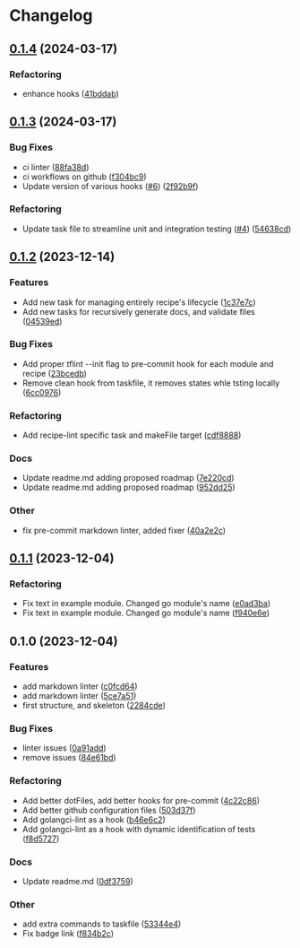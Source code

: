 # Changelog

## [0.1.4](https://github.com/Excoriate/terraform-registry-module-template/compare/v0.1.3...v0.1.4) (2024-03-17)


### Refactoring

* enhance hooks ([41bddab](https://github.com/Excoriate/terraform-registry-module-template/commit/41bddabe037a36a6d65696b4371c347516e7cfae))

## [0.1.3](https://github.com/Excoriate/terraform-registry-module-template/compare/v0.1.2...v0.1.3) (2024-03-17)


### Bug Fixes

* ci linter ([88fa38d](https://github.com/Excoriate/terraform-registry-module-template/commit/88fa38d9f0ebcc0590e4d55069ab1ec7c0c4b5de))
* ci workflows on github ([f304bc9](https://github.com/Excoriate/terraform-registry-module-template/commit/f304bc96b187a0f6bdbc3e6bcc83d26e742838d4))
* Update version of various hooks ([#6](https://github.com/Excoriate/terraform-registry-module-template/issues/6)) ([2f92b9f](https://github.com/Excoriate/terraform-registry-module-template/commit/2f92b9ff27bc6e49830cb7c93051439f96dec9ee))


### Refactoring

* Update task file to streamline unit and integration testing ([#4](https://github.com/Excoriate/terraform-registry-module-template/issues/4)) ([54638cd](https://github.com/Excoriate/terraform-registry-module-template/commit/54638cd916075befe3724d6cf680c1246d189723))

## [0.1.2](https://github.com/Excoriate/terraform-registry-module-template/compare/v0.1.1...v0.1.2) (2023-12-14)


### Features

* Add new task for managing entirely recipe's lifecycle ([1c37e7c](https://github.com/Excoriate/terraform-registry-module-template/commit/1c37e7cc1c5af05e6811d4d81fca4e2c346d9d3a))
* Add new tasks for recursively generate docs, and validate files ([04539ed](https://github.com/Excoriate/terraform-registry-module-template/commit/04539ed8164ae7a2dda87ca0e04a823eaf52d403))


### Bug Fixes

* Add proper tflint --init flag to pre-commit hook for each module and recipe ([23bcedb](https://github.com/Excoriate/terraform-registry-module-template/commit/23bcedb19d580999eb885efbb831ba57a3174d63))
* Remove clean hook from taskfile, it removes states whle tsting locally ([6cc0976](https://github.com/Excoriate/terraform-registry-module-template/commit/6cc097696551856986b8877221e721ef42102a08))


### Refactoring

* Add recipe-lint specific task and makeFile target ([cdf8888](https://github.com/Excoriate/terraform-registry-module-template/commit/cdf888808e85c2c20e18906c14191f6ab7468a75))


### Docs

* Update readme.md adding proposed roadmap ([7e220cd](https://github.com/Excoriate/terraform-registry-module-template/commit/7e220cdfe547cc51d58c070a25d5a2e00c13fc39))
* Update readme.md adding proposed roadmap ([952dd25](https://github.com/Excoriate/terraform-registry-module-template/commit/952dd2535fe3c7304e0095178f12beb0e1345252))


### Other

* fix pre-commit markdown linter, added fixer ([40a2e2c](https://github.com/Excoriate/terraform-registry-module-template/commit/40a2e2c8323d34289bc77352e222d79ea36d0a0f))

## [0.1.1](https://github.com/Excoriate/terraform-registry-module-template/compare/v0.1.0...v0.1.1) (2023-12-04)


### Refactoring

* Fix text in example module. Changed go module's name ([e0ad3ba](https://github.com/Excoriate/terraform-registry-module-template/commit/e0ad3ba398577d3cf7691d2ebbc026a1a0c5ce90))
* Fix text in example module. Changed go module's name ([f940e6e](https://github.com/Excoriate/terraform-registry-module-template/commit/f940e6e585ff5ea73144a3d71a1a30e72218e7b3))

## 0.1.0 (2023-12-04)


### Features

* add markdown linter ([c0fcd64](https://github.com/Excoriate/terraform-registry-module-template/commit/c0fcd6495830db003b823f1762e015a045e14d8b))
* add markdown linter ([5ce7a51](https://github.com/Excoriate/terraform-registry-module-template/commit/5ce7a512d829ab02da990401629bb36b54fc0bbc))
* first structure, and skeleton ([2284cde](https://github.com/Excoriate/terraform-registry-module-template/commit/2284cdedeba622b9315a1e9ddf2044dc82bf5878))


### Bug Fixes

* linter issues ([0a91add](https://github.com/Excoriate/terraform-registry-module-template/commit/0a91add44d30b1b57fb4cfe4d8d421117f59f8da))
* remove issues ([84e61bd](https://github.com/Excoriate/terraform-registry-module-template/commit/84e61bdc1d413aa23d94f7fad308f7084170d50f))


### Refactoring

* Add better dotFiles, add better hooks for pre-commit ([4c22c86](https://github.com/Excoriate/terraform-registry-module-template/commit/4c22c861713b04b82e55ee12495ba63a7bfa5c1a))
* Add better github configuration files ([503d37f](https://github.com/Excoriate/terraform-registry-module-template/commit/503d37fbf3eb3783cef62054e9e91b1c3a8b0920))
* Add golangci-lint as a hook ([b46e6c2](https://github.com/Excoriate/terraform-registry-module-template/commit/b46e6c2d58488b76ed49021bc98353d7882edfdc))
* Add golangci-lint as a hook with dynamic identification of tests ([f8d5727](https://github.com/Excoriate/terraform-registry-module-template/commit/f8d572700665c4ed6f2a2a1fb70bf01b52ac4c52))


### Docs

* Update readme.md ([0df3759](https://github.com/Excoriate/terraform-registry-module-template/commit/0df3759ca18508f3336b81a3f4e7e866462a9abd))


### Other

* add extra commands to taskfile ([53344e4](https://github.com/Excoriate/terraform-registry-module-template/commit/53344e490a4eceb83c839085a0c2489f68ffe5c3))
* Fix badge link ([f834b2c](https://github.com/Excoriate/terraform-registry-module-template/commit/f834b2cef7e4b5fa35b84b64a319861ced9b9a3d))
